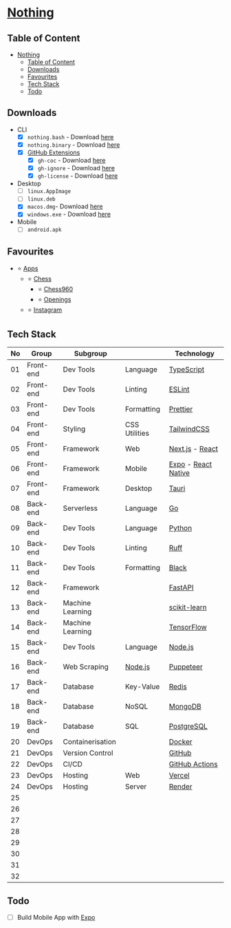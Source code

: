 # [Nothing](https://hieudoanm.github.io/nothing)

## Table of Content

- [Nothing](#nothing)
  - [Table of Content](#table-of-content)
  - [Downloads](#downloads)
  - [Favourites](#favourites)
  - [Tech Stack](#tech-stack)
  - [Todo](#todo)

## Downloads

- CLI
  - [x] `nothing.bash` - Download [here](./packages/cli/bash/dist/nothing.bash)
  - [x] `nothing.binary` - Download [here](./packages/cli/go/cobra/bin/nothing)
  - [x] [GitHub Extensions](https://cli.github.com/manual/gh_extension)
    - [x] `gh-coc` - Download [here](./packages/cli/go/github/extensions/gh-coc/bin/gh-coc)
    - [x] `gh-ignore` - Download [here](./packages/cli/go/github/extensions/gh-ignore/bin/gh-ignore)
    - [x] `gh-license` - Download [here](./packages/cli/go/github/extensions/gh-license/bin/gh-license)
- Desktop
  - [ ] `linux.AppImage`
  - [ ] `linux.deb`
  - [x] `macos.dmg`- Download [here](./packages/frontend/web/src-tauri/dist/dmg/nothing_0.0.1_aarch64.dmg)
  - [x] `windows.exe` - Download [here](./packages/frontend/web/src-tauri/dist/exe/nothing_0.0.1_x64-setup.exe)
- Mobile
  - [ ] `android.apk`

## Favourites

- ⭐ [Apps](https://hieudoanm.github.io/nothing/apps)
  - ⭐ [Chess](https://hieudoanm.github.io/nothing/apps/chess)
    - ⭐ [Chess960](https://hieudoanm.github.io/nothing/apps/chess/books/chess960)
    - ⭐ [Openings](https://hieudoanm.github.io/nothing/apps/chess/books/openings)
  - ⭐ [Instagram](https://hieudoanm.github.io/nothing/apps/instagram)

## Tech Stack

| No  | Group     | Subgroup         |                    | Technology                                  |
| --- | --------- | ---------------- | ------------------ | ------------------------------------------- |
| 01  | Front-end | Dev Tools        | Language           | [TypeScript][typescript]                    |
| 02  | Front-end | Dev Tools        | Linting            | [ESLint][eslint]                            |
| 03  | Front-end | Dev Tools        | Formatting         | [Prettier][prettier]                        |
| 04  | Front-end | Styling          | CSS Utilities      | [TailwindCSS][tailwindcss]                  |
| 05  | Front-end | Framework        | Web                | [Next.js][next.js] - [React][react]         |
| 06  | Front-end | Framework        | Mobile             | [Expo][expo] - [React Native][react-native] |
| 07  | Front-end | Framework        | Desktop            | [Tauri][tauri]                              |
| 08  | Back-end  | Serverless       | Language           | [Go][go]                                    |
| 09  | Back-end  | Dev Tools        | Language           | [Python][python]                            |
| 10  | Back-end  | Dev Tools        | Linting            | [Ruff][ruff]                                |
| 11  | Back-end  | Dev Tools        | Formatting         | [Black][black]                              |
| 12  | Back-end  | Framework        |                    | [FastAPI][fastapi]                          |
| 13  | Back-end  | Machine Learning |                    | [scikit-learn][scikit-learn]                |
| 14  | Back-end  | Machine Learning |                    | [TensorFlow][tensorflow]                    |
| 15  | Back-end  | Dev Tools        | Language           | [Node.js][node.js]                          |
| 16  | Back-end  | Web Scraping     | [Node.js][node.js] | [Puppeteer][puppeteer]                      |
| 17  | Back-end  | Database         | Key-Value          | [Redis][redis]                              |
| 18  | Back-end  | Database         | NoSQL              | [MongoDB][mongodb]                          |
| 19  | Back-end  | Database         | SQL                | [PostgreSQL][postgresql]                    |
| 20  | DevOps    | Containerisation |                    | [Docker][docker]                            |
| 21  | DevOps    | Version Control  |                    | [GitHub][gh]                                |
| 22  | DevOps    | CI/CD            |                    | [GitHub Actions][gh-actions]                |
| 23  | DevOps    | Hosting          | Web                | [Vercel][vercel]                            |
| 24  | DevOps    | Hosting          | Server             | [Render][render]                            |
| 25  |           |                  |                    |                                             |
| 26  |           |                  |                    |                                             |
| 27  |           |                  |                    |                                             |
| 28  |           |                  |                    |                                             |
| 29  |           |                  |                    |                                             |
| 30  |           |                  |                    |                                             |
| 31  |           |                  |                    |                                             |
| 32  |           |                  |                    |                                             |

## Todo

- [ ] Build Mobile App with [Expo](https://expo.dev)

[black]: https://black.readthedocs.io/en/stable/
[docker]: https://www.docker.com/
[eslint]: https://eslint.org/
[expo]: https://expo.dev/
[fastapi]: https://fastapi.tiangolo.com/
[gh]: https://github.com/
[gh-actions]: https://github.com/features/actions
[go]: https://go.dev/
[mongodb]: https://www.mongodb.com/
[next.js]: https://nextjs.org/
[node.js]: https://nodejs.org/en
[postgresql]: https://www.postgresql.org/
[prettier]: https://prettier.io/
[puppeteer]: https://pptr.dev/
[python]: https://www.python.org/
[react]: https://react.dev/
[react-native]: https://reactnative.dev/
[redis]: https://redis.io/
[render]: https://render.com/
[ruff]: https://docs.astral.sh/ruff/
[scikit-learn]: https://scikit-learn.org/
[tailwindcss]: https://tailwindcss.com/
[tensorflow]: https://www.tensorflow.org/
[tauri]: https://v2.tauri.app/
[typescript]: https://www.typescriptlang.org/
[vercel]: https://vercel.com/
